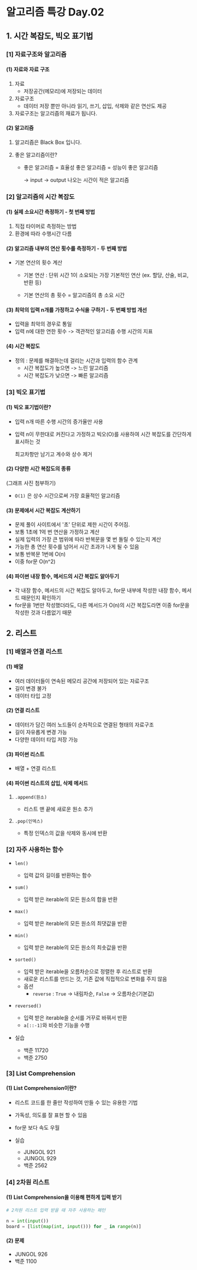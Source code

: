 # 알고리즘 특강 Day.02



## 1. 시간 복잡도, 빅오 표기법

### [1] 자료구조와 알고리즘

#### (1) 자료와 자료 구조

1. 자료
   - 저장공간(메모리)에 저장되는 데이터
2. 자료구조
   - 데이터 저장 뿐만 아니라 읽기, 쓰기, 삽입, 삭제와 같은 연산도 제공
3. 자료구조는 알고리즘의 재료가 됩니다.



#### (2) 알고리즘

1. 알고리즘은 Black Box 입니다.

2. 좋은 알고리즘이란?

   - 좋은 알고리즘 = 효율성 좋은 알고리즘 = 성능이 좋은 알고리즘

     -> input -> output 나오는 시간이 적은 알고리즘



### [2] 알고리즘의 시간 복잡도

#### (1) 실제 소요시간 측정하기 - 첫 번째 방법

1. 직접 타이머로 측정하는 방법
1. 환경에 따라 수행시간 다름



#### (2) 알고리즘 내부의 연산 횟수를 측정하기 - 두 번째 방법

- 기본 연산의 횟수 계산

  - 기본 연산 : 단위 시간 1이 소요되는 가장 기본적인 연산 (ex. 할당, 산술, 비교, 반환 등)

  - 기본 연산의 총 횟수 = 알고리즘의 총 소요 시간



#### (3) 최악의 입력 n개를 가정하고 수식을 구하기 - 두 번째 방법 개선

- 입력을 최악의 경우로 통일
- 입력 n에 대한 연한 횟수 -> 객관적인 알고리즘 수행 시간의 지표



#### (4) 시간 복잡도

- 정의 : 문제를 해결하는데 걸리는 시간과 입력의 함수 관계
  - 시간 복잡도가 높으면 -> 느린 알고리즘
  - 시간 복잡도가 낮으면 -> 빠른 알고리즘



### [3] 빅오 표기법

#### (1) 빅오 표기법이란?

- 입력 n개 따른 수행 시간의 증가율만 사용

- 입력 n이 무한대로 커진다고 가정하고 빅오(O)를 사용하여 시간 복잡도를 간단하게 표시하는 것

  최고차항만 남기고 계수와 상수 제거



#### (2) 다양한 시간 복잡도의 종류

(그래프 사진 첨부하기)

- `O(1)` 은 상수 시간으로써 가장 효율적인 알고리즘

  

#### (3) 문제에서 시간 복잡도 계산하기

- 문제 풀이 사이트에서 '초' 단위로 제한 시간이 주어짐.
- 보통 1초에 1억 번 연산을 가정하고 계산
- 실제 입력의 가장 큰 범위에 따라 반복문을 몇 번 돌릴 수 있는지 계산
- 가능한 총 연산 횟수를 넘어서 시간 초과가 나게 될 수 있음
- 보통 반복문 1번에 O(n)
- 이중 for문 O(n^2)



#### (4) 파이썬 내장 함수, 메서드의 시간 복잡도 알아두기

- 각 내장 함수, 메서드의 시간 복잡도 알아두고, for문 내부에 작성한 내장 함수, 메서드 때문인지 확인하기
- for문을 1번만 작성했더라도, 다른 메서드가 O(n)의 시간 복잡도라면 이중 for문을 작성한 것과 다름없기 때문



## 2. 리스트

### [1] 배열과 연결 리스트

#### (1) 배열

- 여러 데이터들이 연속된 메모리 공간에 저장되어 있는 자료구조
- 길이 변경 불가
- 데이터 타입 고정



#### (2) 연결 리스트

- 데이터가 담긴 여러 노드들이 순차적으로 연결된 형태의 자료구조
- 길이 자유롭게 변경 가능
- 다양한 데이터 타입 저장 가능



#### (3) 파이썬 리스트

- 배열 + 연결 리스트



#### (4) 파이썬 리스트의 삽입, 삭제 메서드

1. `.append(원소)`

   - 리스트 맨 끝에 새로운 원소 추가

2. `.pop(인덱스)`

   - 특정 인덱스의 값을 삭제와 동시에 반환

     

### [2] 자주 사용하는 함수

- `len()`

  - 입력 값의 길이를 반환하는 함수

- `sum()`

  - 입력 받은 iterable의 모든 원소의 합을 반환

- `max()`

  - 입력 받은 iterable의 모든 원소의 최댓값을 반환

- `min()`

  - 입력 받은 iterable의 모든 원소의 최솟값을 반환

- `sorted()`

  - 입력 받은 iterable을 오름차순으로 정렬한 후 리스트로 반환
  - 새로운 리스트를 만드는 것, 기존 값에 직접적으로 변화를 주지 않음
  - 옵션 
    - `reverse` : `True` -> 내림차순, `False` -> 오름차순(기본값)

- `reversed()`

  - 입력 받은 iterable을 순서를 거꾸로 바꿔서 반환
  - `a[::-1]`와 비슷한 기능을 수행

  

- 실습
  - 백준 11720
  - 백준 2750



### [3] List Comprehension

#### (1) List Comprehension이란?

- 리스트 코드를 한 줄만 작성하여 만들 수 있는 유용한 기법
- 가독성, 의도를 잘 표현 할 수 있음
- for문 보다 속도 우월

- 실습

  - JUNGOL 921
  - JUNGOL 929
  - 백준 2562

  

### [4] 2차원 리스트

#### (1) List Comprehension을 이용해 편하게 입력 받기

````python
# 2차원 리스트 입력 받을 때 자주 사용하는 패턴

n = int(input())
board = [list(map(int, input())) for _ in range(n)]
````



#### (2) 문제

- JUNGOL 926
- 백준 1100





